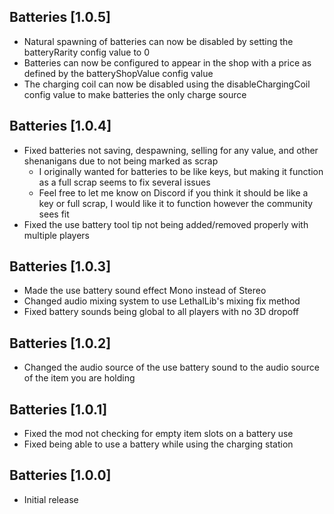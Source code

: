 ## Batteries [1.0.5]
- Natural spawning of batteries can now be disabled by setting the batteryRarity config value to 0
- Batteries can now be configured to appear in the shop with a price as defined by the batteryShopValue config value
- The charging coil can now be disabled using the disableChargingCoil config value to make batteries the only charge source

## Batteries [1.0.4]
- Fixed batteries not saving, despawning, selling for any value, and other shenanigans due to not being marked as scrap
	- I originally wanted for batteries to be like keys, but making it function as a full scrap seems to fix several issues
	- Feel free to let me know on Discord if you think it should be like a key or full scrap, I would like it to function however the community sees fit
- Fixed the use battery tool tip not being added/removed properly with multiple players

## Batteries [1.0.3]
- Made the use battery sound effect Mono instead of Stereo
- Changed audio mixing system to use LethalLib's mixing fix method
- Fixed battery sounds being global to all players with no 3D dropoff

## Batteries [1.0.2]
- Changed the audio source of the use battery sound to the audio source of the item you are holding

## Batteries [1.0.1]
- Fixed the mod not checking for empty item slots on a battery use
- Fixed being able to use a battery while using the charging station

## Batteries [1.0.0]
- Initial release
